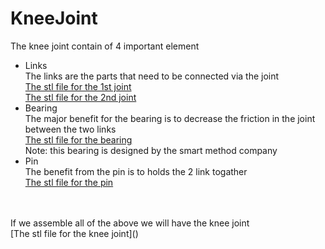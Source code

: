 # KneeJoint
The knee joint contain of 4 important element
* Links
<br/> The links are the parts that need to be connected via the joint
<br/> [The stl file for the 1st joint](https://github.com/Maashn5/KneeJoint/blob/main/knee%20joint/first%20link.stl)
<br/> [The stl file for the 2nd joint](https://github.com/Maashn5/KneeJoint/blob/main/knee%20joint/second%20link.stl)
* Bearing
<br/> The major benefit for the bearing is to decrease the friction in the joint between the two links
<br/> [The stl file for the bearing](https://github.com/Maashn5/KneeJoint/blob/main/knee%20joint/Bearing.stl)
<br/> Note: this bearing is designed by the smart method company
* Pin
<br/> The benefit from the pin is to holds the 2 link togather
<br/> [The stl file for the pin](https://github.com/Maashn5/KneeJoint/blob/main/knee%20joint/Pin.stl)
<br/>
<br/> If we assemble all of the above we will have the knee joint
<br/> [The stl file for the knee joint]()
